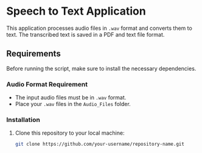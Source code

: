 # Speech to Text Application

This application processes audio files in `.wav` format and converts them to text. The transcribed text is saved in a PDF and text file format.

## Requirements

Before running the script, make sure to install the necessary dependencies.

### Audio Format Requirement
- The input audio files must be in `.wav` format.
- Place your `.wav` files in the `Audio_Files` folder.

### Installation

1. Clone this repository to your local machine:

   ```bash
   git clone https://github.com/your-username/repository-name.git

